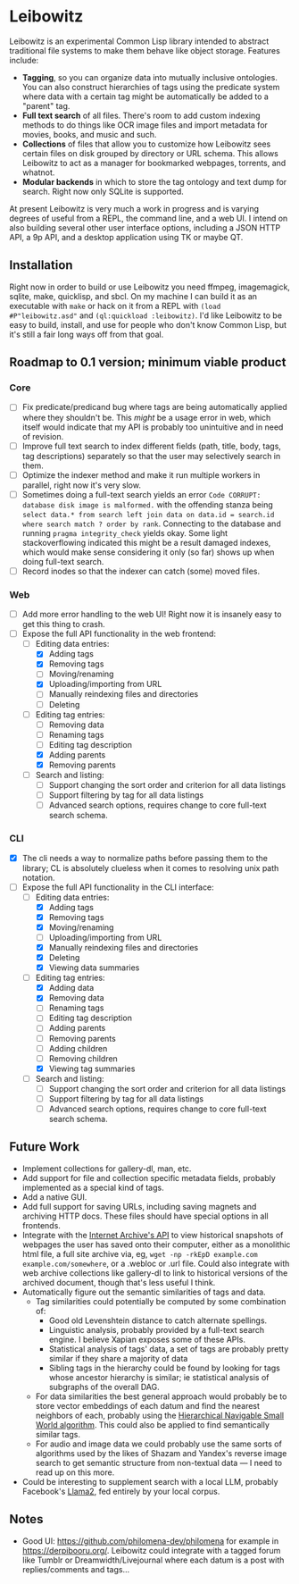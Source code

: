 Leibowitz
=========

Leibowitz is an experimental Common Lisp library intended to abstract
traditional file systems to make them behave like object storage.
Features include:

* **Tagging**, so you can organize data into mutually inclusive
  ontologies.  You can also construct hierarchies of tags using the
  predicate system where data with a certain tag might be
  automatically be added to a "parent" tag.
* **Full text search** of all files.  There's room to add custom
  indexing methods to do things like OCR image files and import
  metadata for movies, books, and music and such.
* **Collections** of files that allow you to customize how Leibowitz
  sees certain files on disk grouped by directory or URL schema.  This
  allows Leibowitz to act as a manager for bookmarked webpages,
  torrents, and whatnot.
* **Modular backends** in which to store the tag ontology and text
  dump for search.  Right now only SQLite is supported.

At present Leibowitz is very much a work in progress and is varying
degrees of useful from a REPL, the command line, and a web UI. I
intend on also building several other user interface options,
including a JSON HTTP API, a 9p API, and a desktop application using
TK or maybe QT.

Installation
------------

Right now in order to build or use Leibowitz you need ffmpeg,
imagemagick, sqlite, make, quicklisp, and sbcl.  On my machine I can
build it as an executable with `make` or hack on it from a REPL with
`(load #P"leibowitz.asd"` and `(ql:quickload :leibowitz)`.  I'd like
Leibowitz to be easy to build, install, and use for people who don't
know Common Lisp, but it's still a fair long ways off from that goal.

Roadmap to 0.1 version; minimum viable product
----------------------------------------------

### Core

- [ ] Fix predicate/predicand bug where tags are being automatically
      applied where they shouldn't be.  This *might* be a usage error
      in web, which itself would indicate that my API is probably too
      unintuitive and in need of revision.
- [ ] Improve full text search to index different fields (path, title,
      body, tags, tag descriptions) separately so that the user may
      selectively search in them.
- [ ] Optimize the indexer method and make it run multiple workers in
      parallel, right now it's very slow.
- [ ] Sometimes doing a full-text search yields an error `Code
      CORRUPT: database disk image is malformed.` with the offending
      stanza being `select data.* from search left join data on
      data.id = search.id where search match ? order by rank`.
      Connecting to the database and running `pragma integrity_check`
      yields okay.  Some light stackoverflowing indicated this might
      be a result damaged indexes, which would make sense considering
      it only (so far) shows up when doing full-text search.
- [ ] Record inodes so that the indexer can catch (some) moved files.

### Web

- [ ] Add more error handling to the web UI!  Right now it is insanely
      easy to get this thing to crash.
- [ ] Expose the full API functionality in the web frontend:
  - [ ] Editing data entries:
    - [X] Adding tags
    - [X] Removing tags
    - [ ] Moving/renaming
    - [X] Uploading/importing from URL
    - [ ] Manually reindexing files and directories
    - [ ] Deleting
  - [ ] Editing tag entries:
    - [ ] Removing data
    - [ ] Renaming tags
    - [ ] Editing tag description
    - [X] Adding parents
    - [X] Removing parents
  - [ ] Search and listing:
    - [ ] Support changing the sort order and criterion for all data
          listings
    - [ ] Support filtering by tag for all data listings
    - [ ] Advanced search options, requires change to core full-text
          search schema.

### CLI

- [X] The cli needs a way to normalize paths before passing them to
      the library; CL is absolutely clueless when it comes to
      resolving unix path notation.
- [ ] Expose the full API functionality in the CLI interface:
  - [ ] Editing data entries:
    - [X] Adding tags
    - [X] Removing tags
    - [X] Moving/renaming
    - [ ] Uploading/importing from URL
    - [X] Manually reindexing files and directories
    - [X] Deleting
    - [X] Viewing data summaries
  - [ ] Editing tag entries:
    - [X] Adding data
    - [X] Removing data
    - [ ] Renaming tags
    - [ ] Editing tag description
    - [ ] Adding parents
    - [ ] Removing parents
    - [ ] Adding children
    - [ ] Removing children
    - [X] Viewing tag summaries
  - [ ] Search and listing:
    - [ ] Support changing the sort order and criterion for all data
          listings
    - [ ] Support filtering by tag for all data listings
    - [ ] Advanced search options, requires change to core full-text
          search schema.

Future Work
-----------
- Implement collections for gallery-dl, man, etc.
- Add support for file and collection specific metadata fields,
  probably implemented as a special kind of tags.
- Add a native GUI.
- Add full support for saving URLs, including saving magnets and
  archiving HTTP docs.  These files should have special options in all
  frontends.
- Integrate with the [Internet Archive's
  API](https://archive.org/developers/index-apis.html) to view
  historical snapshots of webpages the user has saved onto their
  computer, either as a monolithic html file, a full site archive via,
  eg, `wget -np -rkEpD example.com example.com/somewhere`, or a
  .webloc or .url file.  Could also integrate with web archive
  collections like gallery-dl to link to historical versions of the
  archived document, though that's less useful I think.
- Automatically figure out the semantic similarities of tags and data.
  - Tag similarities could potentially be computed by some combination
    of:
    - Good old Levenshtein distance to catch alternate spellings.
    - Linguistic analysis, probably provided by a full-text search
      engine.  I believe Xapian exposes some of these APIs.
    - Statistical analysis of tags' data, a set of tags are probably
      pretty similar if they share a majority of data
    - Sibling tags in the hierarchy could be found by looking for tags
      whose ancestor hierarchy is similar; ie statistical analysis of
      subgraphs of the overall DAG.
  - For data similarities the best general approach would probably be
    to store vector embeddings of each datum and find the nearest
    neighbors of each, probably using the [Hierarchical Navigable
    Small World algorithm](https://arxiv.org/abs/1603.09320).  This
    could also be applied to find semantically similar tags.
  - For audio and image data we could probably use the same sorts of
    algorithms used by the likes of Shazam and Yandex's reverse image
    search to get semantic structure from non-textual data — I need to
    read up on this more.
- Could be interesting to supplement search with a local LLM, probably
  Facebook's [Llama2](https://ai.meta.com/llama/), fed entirely by
  your local corpus.

Notes
-----
* Good UI: <https://github.com/philomena-dev/philomena> for example in
  <https://derpibooru.org/>.  Leibowitz could integrate with a tagged
  forum like Tumblr or Dreamwidth/Livejournal where each datum is a
  post with replies/comments and tags...
